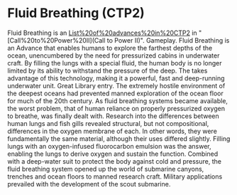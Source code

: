 # Fluid Breathing (CTP2)

Fluid Breathing is an [List%20of%20advances%20in%20CTP2](advance) in "[Call%20to%20Power%20II](Call to Power II)".
Gameplay.
Fluid Breathing is an Advance that enables humans to explore the farthest depths of the ocean, unencumbered by the need for pressurized cabins in underwater craft. By filling the lungs with a special fluid, the human body is no longer limited by its ability to withstand the pressure of the deep.
The takes advantage of this technology, making it a powerful, fast and deep-running underwater unit.
Great Library entry.
The extremely hostile environment of the deepest oceans had prevented manned exploration of the ocean floor for much of the 20th century. As fluid breathing systems became available, the worst problem, that of human reliance on properly pressurized oxygen to breathe, was finally dealt with. Research into the differences between human lungs and fish gills revealed structural, but not compositional, differences in the oxygen membrane of each. In other words, they were fundamentally the same material, although their uses differed slightly. Filling lungs with an oxygen-infused fluorocarbon emulsion was the answer, enabling the lungs to derive oxygen and sustain the function. Combined with a deep-water suit to protect the body against cold and pressure, the fluid breathing system opened up the world of submarine canyons, trenches and ocean floors to manned research craft. Military applications prevailed with the development of the scout submarine.